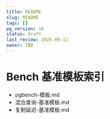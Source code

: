 ```yaml
---
title: README
slug: README
tags: []
pg_version: 16
status: draft
last_review: 2025-09-12
owner: TBD
---
```


# Bench 基准模板索引

- pgbench-模板.md
- 混合查询-基准模板.md
- 复制延迟-基准模板.md
